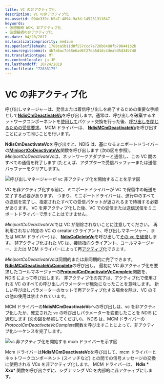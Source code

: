 ```yaml
---
title: VC の非アクティブ化
description: VC の非アクティブ化
ms.assetid: 094e339c-b5a7-4894-9a3d-145231311647
keywords:
- 仮想接続 WDK、非アクティブ化
- 仮想接続の非アクティブ化
ms.date: 04/20/2017
ms.localizationpriority: medium
ms.openlocfilehash: 1788ca5b11d8f557ccc7e720b6488fb798441b2b
ms.sourcegitcommit: 4b7a6ac7c68e6ad6f27da5d1dc4deabd5d34b748
ms.translationtype: MT
ms.contentlocale: ja-JP
ms.lasthandoff: 10/24/2019
ms.locfileid: "72838175"
---
```

# <a name="deactivating-a-vc"></a>VC の非アクティブ化





呼び出しマネージャーは、発信または着信呼び出しを終了するための重要な手順として[**NdisCmDeactivateVc**](https://docs.microsoft.com/windows-hardware/drivers/ddi/ndis/nf-ndis-ndiscmdeactivatevc)を呼び出します。通常は、呼び出しを破棄するネットワークコンポーネントを[使用して](client-initiated-request-to-close-a-call.md)パケット交換を行った後、[呼び出しを閉じるための受信要求](incoming-request-to-close-a-call.md)。 MCM ドライバーは、 [**NdisMCmDeactivateVc**](https://docs.microsoft.com/windows-hardware/drivers/ddi/ndis/nf-ndis-ndismcmdeactivatevc)を呼び出すことによって同じことを行います。

**NdisCmDeactivateVc**を呼び出すと、NDIS は、基になるミニポートドライバーの[**MiniportCoDeactivateVc**](https://docs.microsoft.com/windows-hardware/drivers/ddi/ndis/nc-ndis-miniport_co_deactivate_vc)関数を呼び出します (次の図を参照)。 *MiniportCoDeactivateVc*は、ネットワークアダプターと通信し、この VC 間のすべての通信を終了します (たとえば、アダプターで受信バッファーまたは送信バッファーをクリアします)。

![呼び出しマネージャーが vc 非アクティブ化を開始することを示す図](images/cm-08.png)

VC を非アクティブ化する前に、ミニポートドライバーが VC で保留中の転送を完了する必要があります。 つまり、ミニポートドライバーは、進行中のすべての送信を完了し、指定されたすべての受信パケットが返されるまで待機する必要があります。 VC を非アクティブ化した後、VC での受信または送信送信をミニポートドライバーで示すことはできません。

*MiniportCoDeactivateVc*では VC が削除されないことに注意してください。 再利用されない特定の VC の creator (クライアント、呼び出しマネージャー、または MCM ドライバー) は、 [**NdisCoDeleteVc**](https://docs.microsoft.com/windows-hardware/drivers/ddi/ndis/nf-ndis-ndiscodeletevc)を呼び出して[その vc を破棄](deleting-a-vc.md)します。 非アクティブ化された VC は、接続指向クライアント、コールマネージャー、または MCM ドライバーによって再[アクティブ](activating-a-vc.md)化できます。

*MiniportCoDeactivateVc*は同期的または非同期的に完了できます。 [**NdisMCoDeactivateVcComplete**](https://docs.microsoft.com/windows-hardware/drivers/ddi/ndis/nf-ndis-ndismcodeactivatevccomplete)の呼び出し。 最初に VC 非アクティブ化を要求したコールマネージャーの[**ProtocolCmDeactivateVcComplete**](https://docs.microsoft.com/windows-hardware/drivers/ddi/ndis/nc-ndis-protocol_cm_deactivate_vc_complete)関数を、NDIS によって呼び出します。 非アクティブ化の完了は、アクティブ化で使用される VC のすべての呼び出しパラメーターが無効になったことを意味します。 新しい呼び出しパラメーターのセットで再アクティブ化する場合を除き、VC のその他の使用は禁止されています。

MCM ドライバーの**NdisMCmDeactivateVc**への呼び出しは、vc を非アクティブ化したか、確立された vc の呼び出しパラメーターを変更したことを NDIS に通知します (次の図を参照してください)。 NDIS は、MCM ドライバーの*ProtocolCmDeactivateVcComplete*関数を呼び出すことによって、非アクティブ化シーケンスを完了します。

![vc 非アクティブ化を開始する mcm ドライバーを示す図](images/fig1-08.png)

Mcm ドライバーは**NdisMCmDeactivateVc**を呼び出して、mcm ドライバーとネットワークコンポーネント (スイッチなど) との間での信号メッセージの交換に使用される VCs を非アクティブ化します。 MCM ドライバーは、 **Ndis * Xxx*** 関数を呼び出さずに、シグナリング VC を内部的に非アクティブにします。

 

 





